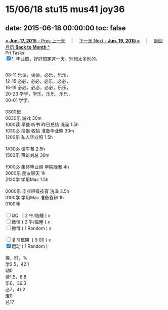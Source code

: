 # 15/06/18 stu15 mus41 joy36

date: 2015-06-18 00:00:00
toc: false
---
[**< Jun. 17, 2015** - Prev 上一天](/lifelogs/2015/06/d17.html) &nbsp; &nbsp; | &nbsp; &nbsp; [下一天 Next - **Jun. 19, 2015 >**](/lifelogs/2015/06/d19.html) &nbsp; &nbsp; |  &nbsp; &nbsp; [返回月历 **Back to Month ^**](/lifelogs/2015/06/index.html)
<br/>Pri Tasks:</strong><br clear="none"/><input type="checkbox" checked="true" />1. 毕业照，好好搞定这一天。别想太多别的。</div>	<div>		<div><br clear="none"/></div>08-11 乐读，读读，必乐，乐乐，	</div>	<div>12-15 必必，必必，必乐，必必，</div>	<div>16-19 必必，必必，必必，乐乐，</div>	<div>20-23 学学，学乐，乐乐，乐乐，</div>	<div>00-01 学学。</div>	<div>		<div><br clear="none"/></div>0800起	</div>	<div>0830乐 游戏 30m</div>	<div>1000读 早餐 听书 昨日总结 洗澡 1.5h</div>	<div>1030必 拾掇 收拾 准备毕业照 30m</div>	<div>1200乐 私人毕业照 1.5h</div>	<div><br/></div>	<div>1430必 请午餐 2.5h</div>	<div>1500乐 拜访刘总 30m</div>	<div><br/></div>	<div>1900必 集体毕业照 学院晚餐 4h</div>	<div>2000乐 朋友聊天 1h</div>	<div>2130学 学用Mac 1.5h</div>	<div><br/></div>	<div>0000乐 毕业班级夜宵 洗澡 2.5h</div>	<div>0100学 学用Mac 准备答辩 1h</div>	<div>0100睡</div>	<div><br clear="none"/></div>	<div><input type="checkbox" />QQ   ( 2 午/临睡 ) x</div>	<div><input type="checkbox" />微信 ( 2 午/临睡 ) x</div>	<div><input type="checkbox" />微博 ( 1 Random ) x</div>	<div><br clear="none"/></div>	<div><input type="checkbox" />复习框架  ( 9:00 ) x<br clear="none"/></div>	<div><input type="checkbox" checked="true" />运动 ( 1 Random ) </div>	<div>		<div><br clear="none"/></div>类，时，%<br clear="none"/>学2.5，42.1<br clear="none"/>动0<br clear="none"/>读1.5，8.8<br clear="none"/>乐6，36.3<br clear="none"/>必7，41.2<br clear="none"/>废0<br clear="none"/>总17</div>
